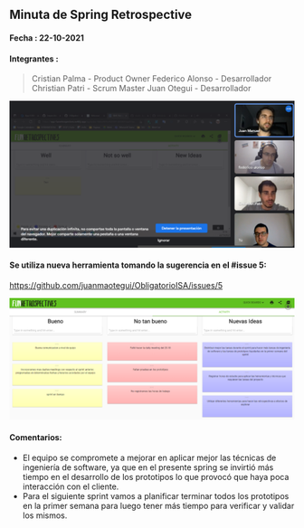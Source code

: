 ## Minuta de Spring Retrospective <a name=""></a>

#### Fecha : 22-10-2021
#### Integrantes : 

>Cristian Palma - Product Owner
 Federico Alonso - Desarrollador
 Christian Patri - Scrum Master
 Juan Otegui - Desarrollador

 ![ ](../img/spring_restrospective_22-10-21.png)

#### Se utiliza nueva herramienta tomando la sugerencia en el #issue 5:
https://github.com/juanmaotegui/ObligatorioISA/issues/5


![ ](../img/spring_restrospective_ap-22-10-21.png)



#### Comentarios: 

* El equipo se compromete a mejorar en aplicar mejor las técnicas de ingeniería de software, ya que en el presente spring se invirtió más tiempo en el desarrollo de los prototipos lo que provocó que haya poca interacción con el cliente.
* Para el siguiente sprint vamos a planificar terminar todos los prototipos en la primer semana para luego tener más tiempo para verificar y validar los mismos.